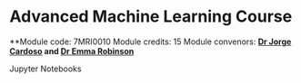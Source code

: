 # Advanced Machine Learning Course
**Module code: 7MRI0010
Module credits: 15
Module convenors: **[Dr Jorge Cardoso](mailto:m.jorge.cardoso@kcl.ac.uk) and [Dr Emma Robinson](mailto:emma.robinson@kcl.ac.uk)**

Jupyter Notebooks

